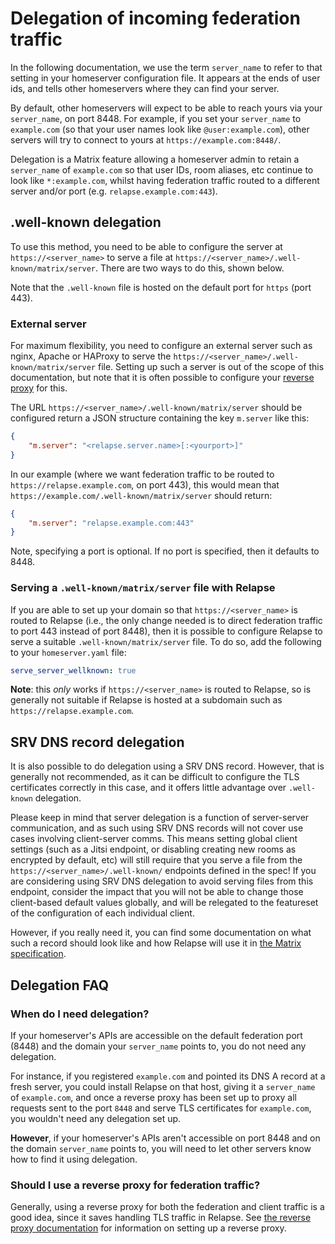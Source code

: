 # Delegation of incoming federation traffic

In the following documentation, we use the term `server_name` to refer to that setting
in your homeserver configuration file. It appears at the ends of user ids, and tells
other homeservers where they can find your server.

By default, other homeservers will expect to be able to reach yours via
your `server_name`, on port 8448. For example, if you set your `server_name`
to `example.com` (so that your user names look like `@user:example.com`),
other servers will try to connect to yours at `https://example.com:8448/`.

Delegation is a Matrix feature allowing a homeserver admin to retain a
`server_name` of `example.com` so that user IDs, room aliases, etc continue
to look like `*:example.com`, whilst having federation traffic routed
to a different server and/or port (e.g. `relapse.example.com:443`).

## .well-known delegation

To use this method, you need to be able to configure the server at
`https://<server_name>` to serve a file at
`https://<server_name>/.well-known/matrix/server`.  There are two ways to do this, shown below.

Note that the `.well-known` file is hosted on the default port for `https` (port 443).

### External server

For maximum flexibility, you need to configure an external server such as nginx, Apache
or HAProxy to serve the `https://<server_name>/.well-known/matrix/server` file. Setting
up such a server is out of the scope of this documentation, but note that it is often
possible to configure your [reverse proxy](reverse_proxy.md) for this.

The URL `https://<server_name>/.well-known/matrix/server` should be configured
return a JSON structure containing the key `m.server` like this:

```json
{
    "m.server": "<relapse.server.name>[:<yourport>]"
}
```

In our example (where we want federation traffic to be routed to
`https://relapse.example.com`, on port 443), this would mean that
`https://example.com/.well-known/matrix/server` should return:

```json
{
    "m.server": "relapse.example.com:443"
}
```

Note, specifying a port is optional. If no port is specified, then it defaults
to 8448.

### Serving a `.well-known/matrix/server` file with Relapse

If you are able to set up your domain so that `https://<server_name>` is routed to
Relapse (i.e., the only change needed is to direct federation traffic to port 443
instead of port 8448), then it is possible to configure Relapse to serve a suitable
`.well-known/matrix/server` file. To do so, add the following to your `homeserver.yaml`
file:

```yaml
serve_server_wellknown: true
```

**Note**: this *only* works if `https://<server_name>` is routed to Relapse, so is
generally not suitable if Relapse is hosted at a subdomain such as
`https://relapse.example.com`.

## SRV DNS record delegation

It is also possible to do delegation using a SRV DNS record. However, that is generally
not recommended, as it can be difficult to configure the TLS certificates correctly in
this case, and it offers little advantage over `.well-known` delegation.

Please keep in mind that server delegation is a function of server-server communication,
and as such using SRV DNS records will not cover use cases involving client-server comms.
This means setting global client settings (such as a Jitsi endpoint, or disabling
creating new rooms as encrypted by default, etc) will still require that you serve a file
from the `https://<server_name>/.well-known/` endpoints defined in the spec! If you are
considering using SRV DNS delegation to avoid serving files from this endpoint, consider
the impact that you will not be able to change those client-based default values globally,
and will be relegated to the featureset of the configuration of each individual client.

However, if you really need it, you can find some documentation on what such a
record should look like and how Relapse will use it in [the Matrix
specification](https://matrix.org/docs/spec/server_server/latest#resolving-server-names).

## Delegation FAQ

### When do I need delegation?

If your homeserver's APIs are accessible on the default federation port (8448)
and the domain your `server_name` points to, you do not need any delegation.

For instance, if you registered `example.com` and pointed its DNS A record at a
fresh server, you could install Relapse on that host, giving it a `server_name`
of `example.com`, and once a reverse proxy has been set up to proxy all requests
sent to the port `8448` and serve TLS certificates for `example.com`, you
wouldn't need any delegation set up.

**However**, if your homeserver's APIs aren't accessible on port 8448 and on the
domain `server_name` points to, you will need to let other servers know how to
find it using delegation.

### Should I use a reverse proxy for federation traffic?

Generally, using a reverse proxy for both the federation and client traffic is a good
idea, since it saves handling TLS traffic in Relapse. See
[the reverse proxy documentation](reverse_proxy.md) for information on setting up a
reverse proxy.
